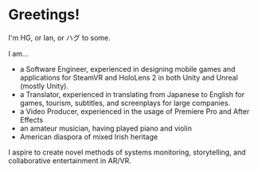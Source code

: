 # Greetings!

I'm HG, or Ian, or ハグ to some.

I am...
- a Software Engineer, experienced in designing mobile games and applications for SteamVR and HoloLens 2 in both Unity and Unreal (mostly Unity).
- a Translator, experienced in translating from Japanese to English for games, tourism, subtitles, and screenplays for large companies.
- a Video Producer, experienced in the usage of Premiere Pro and After Effects
- an amateur musician, having played piano and violin
- American diaspora of mixed Irish heritage

I aspire to create novel methods of systems monitoring, storytelling, and collaborative entertainment in AR/VR.
